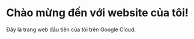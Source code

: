 <!DOCTYPE html>
<html lang="en">
<head>
    <meta charset="UTF-8">
    <meta name="viewport" content="width=device-width, initial-scale=1.0">
    <title>Website Của Tôi</title>
</head>
<body>
    <h1>Chào mừng đến với website của tôi!</h1>
    <p>Đây là trang web đầu tiên của tôi trên Google Cloud.</p>
</body>
</html>
